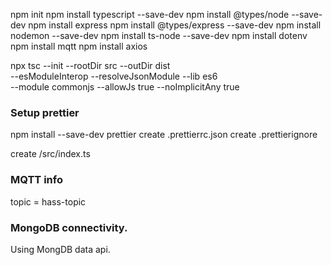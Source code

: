 npm init
npm install typescript --save-dev
npm install @types/node --save-dev
npm install express
npm install @types/express --save-dev
npm install nodemon --save-dev
npm install ts-node --save-dev
npm install dotenv
npm install mqtt
npm install axios

npx tsc --init --rootDir src --outDir dist \
--esModuleInterop --resolveJsonModule --lib es6 \
--module commonjs --allowJs true --noImplicitAny true

### Setup prettier

npm install --save-dev prettier
create .prettierrc.json
create .prettierignore

create /src/index.ts

### MQTT info

topic = hass-topic

### MongoDB connectivity.

Using MongDB data api.
